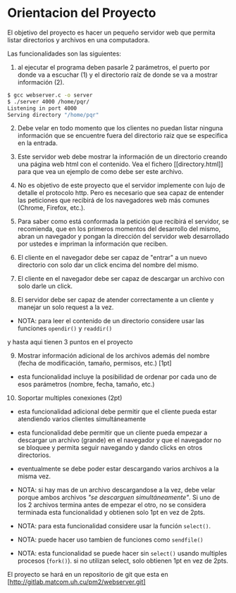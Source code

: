 Orientacion del Proyecto
========================

El objetivo del proyecto es hacer un pequeño servidor web que permita listar directorios y archivos en una computadora.

Las funcionalidades son las siguientes:

1. al ejecutar el programa deben pasarle 2 parámetros, el puerto por donde va a escuchar (1) y el directorio raíz de donde se va a mostrar información (2). 

~~~bash
$ gcc webserver.c -o server
$ ./server 4000 /home/pqr/
Listening in port 4000
Serving directory "/home/pqr"
~~~

2. Debe velar en todo momento que los clientes no puedan listar ninguna información que se encuentre fuera del directorio raiz que se especifica en la entrada.

3. Este servidor web debe mostrar la información de un directorio creando una página web html con el contenido. Vea el fichero [[directory.html]] para que vea un ejemplo de como debe ser este archivo.

4. No es objetivo de este proyecto que el servidor implemente con lujo de detalle el protocolo http. Pero es necesario que sea capaz de entender las peticiones que recibirá de los navegadores web más comunes (Chrome, Firefox, etc.).

5. Para saber como está conformada la petición que recibirá el servidor, se recomienda, que en los primeros momentos del desarrollo del mismo, abran un navegador y pongan la dirección del servidor web desarrollado por ustedes e impriman la información que reciben.

6. El cliente en el navegador debe ser capaz de "entrar" a un nuevo directorio con solo dar un click encima del nombre del mismo.

7. El cliente en el navegador debe ser capaz de descargar un archivo con solo darle un click.

8. El servidor debe ser capaz de atender correctamente a un cliente y manejar un solo request a la vez.  

* NOTA: para leer el contenido de un directorio considere usar las funciones `opendir()` y `readdir()`

y hasta aqui tienen 3 puntos en el proyecto

9. Mostrar información adicional de los archivos además del nombre (fecha de modificación, tamaño, permisos, etc.) [1pt] 

* esta funcionalidad incluye la posibilidad de ordenar por cada uno de esos parámetros (nombre, fecha, tamaño, etc.)

10. Soportar multiples conexiones  (2pt)

* esta funcionalidad adicional debe permitir que el cliente pueda estar atendiendo varios clientes simultáneamente

* esta funcionalidad debe permitir que un cliente pueda empezar a descargar un archivo (grande) en el navegador y que el navegador no se bloquee y permita seguir navegando y dando clicks en otros directorios.

* eventualmente se debe poder estar descargando varios archivos a la misma vez. 

* NOTA: si hay mas de un archivo descargandose a la vez, debe velar porque ambos archivos *"se descarguen simultáneamente"*. Si uno de los 2 archivos termina antes de empezar el otro, no se considera terminada esta funcionalidad y obtienen solo 1pt en vez de 2pts.

* NOTA: para esta funcionalidad considere usar la función `select()`.

* NOTA: puede hacer uso tambien de funciones como `sendfile()` 

* NOTA: esta funcionalidad se puede hacer sin `select()` usando multiples procesos (`fork()`). si no utilizan select, solo obtienen 1pt en vez de 2pts.

El proyecto se hará en un repositorio de git que esta en 
[http://gitlab.matcom.uh.cu/pm2/webserver.git]

